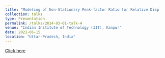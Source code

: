 ```yaml
---
title: "Modeling of Non-Stationary Peak-factor Ratio for Relative Displacement Response. "
collection: talks
type: Presentation
permalink: /talks/2014-03-01-talk-4
venue: "Indian Institute of Technology (IIT), Kanpur"
date: 2021-06-15
location: "Uttar-Pradesh, India"
---
```

[Click here](https://drive.google.com/file/d/1hScXPZFUAvCuparn_aRtVZ8QQcc1ILso/view?usp=share_link)

